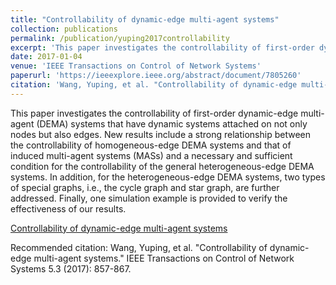 ```yaml
---
title: "Controllability of dynamic-edge multi-agent systems"
collection: publications
permalink: /publication/yuping2017controllability
excerpt: 'This paper investigates the controllability of first-order dynamic-edge multi-agent (DEMA) systems that have dynamic systems attached on not only nodes but also edges. New results include a strong relationship between the controllability of homogeneous-edge DEMA systems and that of induced multi-agent systems (MASs) and a necessary and sufficient condition for the controllability of the general heterogeneous-edge DEMA systems. In addition, for the heterogeneous-edge DEMA systems, two types of special graphs, i.e., the cycle graph and star graph, are further addressed. Finally, one simulation example is provided to verify the effectiveness of our results.'
date: 2017-01-04
venue: 'IEEE Transactions on Control of Network Systems'
paperurl: 'https://ieeexplore.ieee.org/abstract/document/7805260'
citation: 'Wang, Yuping, et al. "Controllability of dynamic-edge multi-agent systems." IEEE Transactions on Control of Network Systems 5.3 (2017): 857-867.'
---
```

This paper investigates the controllability of first-order dynamic-edge multi-agent (DEMA) systems that have dynamic systems attached on not only nodes but also edges. New results include a strong relationship between the controllability of homogeneous-edge DEMA systems and that of induced multi-agent systems (MASs) and a necessary and sufficient condition for the controllability of the general heterogeneous-edge DEMA systems. In addition, for the heterogeneous-edge DEMA systems, two types of special graphs, i.e., the cycle graph and star graph, are further addressed. Finally, one simulation example is provided to verify the effectiveness of our results.

[Controllability of dynamic-edge multi-agent systems](https://ieeexplore.ieee.org/abstract/document/7805260)

Recommended citation: Wang, Yuping, et al. "Controllability of dynamic-edge multi-agent systems." IEEE Transactions on Control of Network Systems 5.3 (2017): 857-867.
